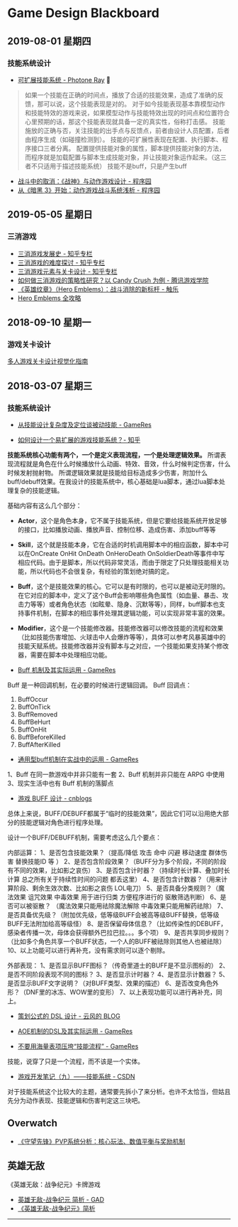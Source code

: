 # Game Design Blackboard

## 2019-08-01 星期四

### 技能系统设计

* [可扩展技能系统 - Photone Ray](http://www.photoneray.com/ability-system/)

> 如果一个技能在正确的时间点，播放了合适的技能效果，造成了准确的反馈，那可以说，这个技能表现是对的。
> 对于如今技能表现基本靠模型动作和技能特效的游戏来说，如果模型动作与技能特效出现的时间点和位置符合心里预期的话，那这个技能表现就具备一定的真实性，俗称打击感。
> 技能施放的正确与否，关注技能的出手点与反馈点，前者由设计人员配置，后者由程序生成（如碰撞检测到）。> 技能的可扩展性表现在配置、执行脚本、程序接口三者分离。> 配置提供技能对象的属性，脚本提供技能对象的方法，而程序就是加载配置与脚本生成技能对象，并让技能对象运作起来。（这三者不只适用于描述技能系统）> 技能不是buff，只是产生buff

* [战斗中的取消：《战神》与动作游戏设计 - 程序园](http://www.voidcn.com/article/p-arhkycqd-xq.html)
* [从《暗黑 3》开始：动作游戏战斗系统浅析 - 程序园](http://www.voidcn.com/article/p-cjnnfmsm-bno.html)

## 2019-05-05 星期日

### 三消游戏

* [三消游戏发展史 - 知乎专栏](https://zhuanlan.zhihu.com/p/27864676)
* [三消游戏的难度探讨 - 知乎专栏](https://zhuanlan.zhihu.com/p/28018187)
* [三消游戏元素与关卡设计 - 知乎专栏](https://zhuanlan.zhihu.com/p/28094734)
* [如何做三消游戏的策略性研究？以 Candy Crush 为例 - 腾讯游戏学院](https://gameinstitute.qq.com/community/detail/110566)
* [《英雄纹章》（Hero Emblems）：战斗消除的新标杆 - 触乐](http://www.chuapp.com/2015/01/30/122365.html)
* [Hero Emblems 全攻略](https://forum.gamer.com.tw/C.php?bsn=27690&snA=38&tnum=4)

## 2018-09-10 星期一

### 游戏关卡设计

[多人游戏关卡设计视觉化指南](http://kirozhang1997.com/2018/01/26/GameDesignGuideTrans/)

## 2018-03-07 星期三

### 技能系统设计

* [从技能设计复杂度及定位谈被动技能 - GameRes](http://bbs.gameres.com/thread_328718_1_1.html)

* [如何设计一个易扩展的游戏技能系统？- 知乎](https://www.zhihu.com/question/29545727)

**技能系统核心功能有两个，一个是定义表现流程，一个是处理逻辑效果。**
所谓表现流程就是角色在什么时候播放什么动画、特效、音效，什么时候判定伤害，什么时候发射抛射物。
所谓逻辑效果就是技能给目标造成多少伤害，附加什么buff/debuff效果。在我设计的技能系统中，核心基础是lua脚本，通过lua脚本处理复杂的技能逻辑。

基础内容有这么几个部分：

* **Actor**，这个是角色本身，它不属于技能系统，但是它要给技能系统开放足够的接口，比如播放动画、播放声音、控制位移、造成伤害、添加buff等等
* **Skill**，这个就是技能本身，它在合适的时机调用脚本中的相应函数，脚本中可以在OnCreate  OnHit  OnDeath  OnHeroDeath  OnSoldierDeath等事件中写相应代码。由于是脚本，所以代码非常灵活，而由于限定了只处理技能相关功能，所以代码也不会很复杂，有经验的策划绝对搞的定。
* **Buff**，这个是技能效果的核心。它可以是有时限的，也可以是被动无时限的。在它对应的脚本中，定义了这个Buff会影响哪些角色属性（如血量、暴击、攻击力等等）或者角色状态（如眩晕、隐身、沉默等等），同样，buff脚本也支持事件机制，在脚本的相应事件处理其逻辑功能，可以实现非常丰富的效果。
* **Modifier**，这个是一个技能修改器。技能修改器可以修改技能的流程和效果（比如技能伤害增加、火球击中人会爆炸等等），具体可以参考风暴英雄中的技能天赋系统。技能修改器并没有脚本与之对应，一个技能如果支持某个修改器，需要在脚本中处理相应功能。

* [Buff 机制及其实际运用 - GameRes](http://bbs.gameres.com/forum.php?mod=viewthread&tid=215027)

Buff 是一种回调机制，在必要的时候进行逻辑回调。
Buff 回调点：

1. BuffOccur
2. BuffOnTick
3. BuffRemoved
4. BuffBeHurt
5. BuffOnHit
6. BuffBeforeKilled
7. BuffAfterKilled

* [通用型buff机制在实战中的运用 - GameRes](http://bbs.gameres.com/thread_454153.html)

1、Buff 在同一款游戏中并非只能有一套
2、Buff 机制并非只能在 ARPG 中使用
3、现实生活中也有 Buff 机制的落脚点

* [游戏 BUFF 设计 - cnblogs](http://www.cnblogs.com/damowang/p/5799967.html)

总体上来说，BUFF/DEBUFF都属于“临时的技能效果”，因此它们可以沿用绝大部分的技能逻辑对角色进行程序处理。

设计一个BUFF/DEBUFF机制，需要考虑这么几个要点：

内部运算：
1、是否包含技能效果？（提高/降低 攻击 命中 闪避 移动速度  群体伤害 替换技能ID 等 ）
2、是否包含阶段效果？（BUFF分为多个阶段，不同的阶段有不同的效果，比如影之哀伤）
3、是否包含计时器？（持续时长计算、叠加时长计算 总之所有关于持续性时间的问题 都丢这里）
4、是否包含计数器？（用来计算阶段、剩余生效次数、比如影之哀伤 LOL电刀）
5、是否具备分类规则？（魔法效果 诅咒效果 中毒效果 用于进行归类 方便程序进行的 驱散筛选判断）
6、是否可以被驱散？ （魔法效果只能用祛除魔法解除 中毒效果只能用解药祛除）
7、是否具备优先级？（附加优先级，低等级BUFF会被高等级BUFF替换，低等级BUFF无法附加给高等级怪）
8、是否保留母体信息？（比如传染性的DEBUFF，感染者传播一次，母体会获得额外巴拉巴拉。。。多个项）
9、是否共享同步规则？（比如多个角色共享一个BUFF状态，一个人的BUFF被祛除则其他人也被祛除）
10、以上功能可以进行再补充，没有需求则可以逐个剔除。

外部表现：
1、是否显示BUFF图标？（传奇里道士的BUFF是不显示图标的）
2、是否不同阶段表现不同的图标？
3、是否显示计时器？
4、是否显示计数器？
5、是否显示BUFF文字说明？（对BUFF类型、效果的描述）
6、是否改变角色外形？（DNF里的冰冻、WOW里的变形）
7、以上表现功能可以进行再补充，同上。

* [策划公式的 DSL 设计 - 云风的 BLOG](https://blog.codingnow.com/2012/01/dev_note_8.html)
* [AOE机制的DSL及其实际运用 - GameRes](http://bbs.gameres.com/forum.php?mod=viewthread&tid=225054)

* [不要用海量表项压垮“技能流程” - GameRes](http://bbs.gameres.com/thread_229210_1_1.html)

技能，说穿了只是一个流程，而不该是一个实体。

* [游戏开发笔记（九）——技能系统 - CSDN](http://blog.csdn.net/mooke/article/details/9771545)

对于技能系统这个比较大的主题，通常要先拆小了来分析。也许不太恰当，但姑且先分为动作表现、技能逻辑和伤害判定这三块吧。

## Overwatch

* [《守望先锋》PVP系统分析：核心玩法、数值平衡与奖励机制](http://www.gameres.com/666145.html)

## 英雄无敌

《英雄无敌：战争纪元》卡牌游戏

* [英雄无敌-战争纪元 简析 - GAD](http://gad.qq.com/article/detail/38169#)
* [《英雄无敌-战争纪元》简析](http://bbs.gameres.com/thread_788641_1_1.html)

-------


